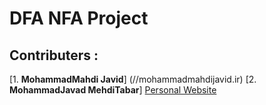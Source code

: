 # DFA NFA Project

## Contributers : 
[1. **MohammadMahdi Javid**] (//mohammadmahdijavid.ir)
[2. **MohammadJavad MehdiTabar**] [Personal Website](//mjavadmt.github.io)
